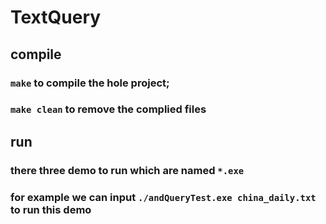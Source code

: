 # TextQuery
## compile
### ``make`` to compile the hole project;  
###	``make clean`` to remove the complied files
## run
### there three demo to run which are named ``*.exe``  
### for example we can input ``./andQueryTest.exe china_daily.txt`` to run this demo  


